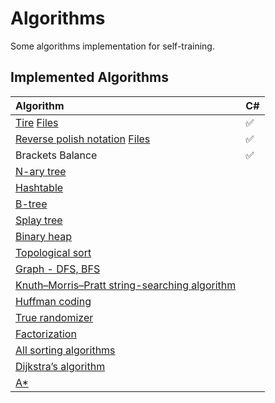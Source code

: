 # Algorithms
Some algorithms implementation for self-training.
## Implemented Algorithms

| Algorithm                                                                                         | C#                 |
|:------------------------------------------------------------------------------------------------- | ------------------ |
| [Tire](https://github.com/Sharpach/Algorithms/issues/5) [Files](/Algorithms/Algorithms/Trie)| :white_check_mark: | 
| [Reverse polish notation](https://github.com/Sharpach/Algorithms/issues/4) [Files](/Algorithms/Algorithms/ReversePolishNotation)| :white_check_mark: | 
| Brackets Balance                                                                                  | :white_check_mark: |
| [N-ary tree](https://en.wikipedia.org/wiki/N-ary_tree)                                            | 
| [Hashtable](https://en.wikipedia.org/wiki/Hashtable)                                              | 
| [B-tree](https://en.wikipedia.org/wiki/B-tree)                                                    | 
| [Splay tree](https://en.wikipedia.org/wiki/Splay_tree)                                            | 
| [Binary heap](https://github.com/Sharpach/Algorithms/issues/7)                                    | 
| [Topological sort](https://github.com/Sharpach/Algorithms/issues/2)                               | 
| [Graph - DFS, BFS](https://github.com/Sharpach/Algorithms/issues/10)                              | 
| [Knuth–Morris–Pratt string-searching algorithm](https://github.com/Sharpach/Algorithms/issues/9)  | 
| [Huffman coding](https://github.com/Sharpach/Algorithms/issues/1)                                 | 
| [True randomizer](https://en.wikipedia.org/wiki/Randomness)                                                                                   | 
| [Factorization](https://en.wikipedia.org/wiki/Factorization)                                      | 
| [All sorting algorithms](https://en.wikipedia.org/wiki/Sorting)                                   | 
| [Dijkstra’s algorithm](https://en.wikipedia.org/wiki/Dijkstra%27s_algorithm)                      | 
| [A*](https://en.wikipedia.org/wiki/A*)                                                            | 
